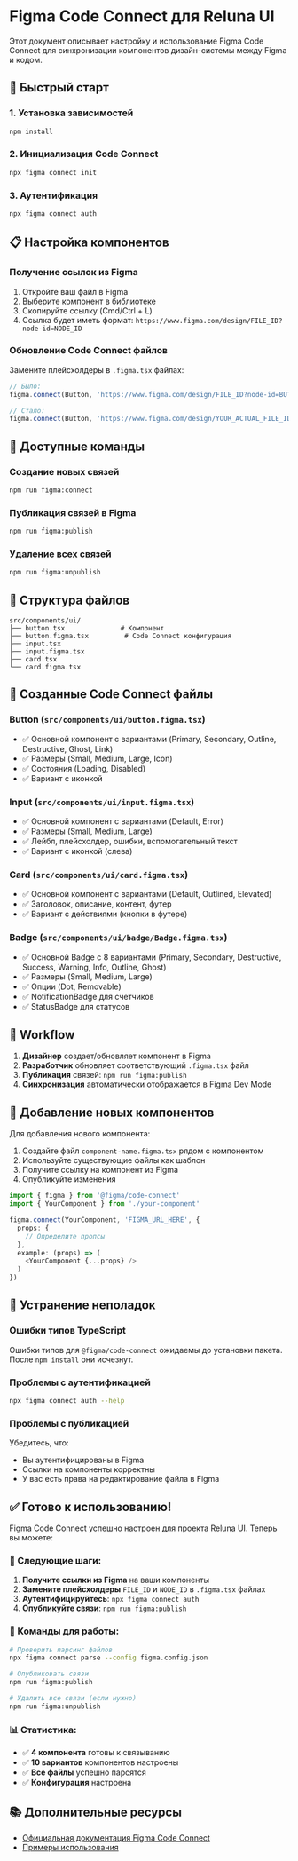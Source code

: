 # Figma Code Connect для Reluna UI

Этот документ описывает настройку и использование Figma Code Connect для синхронизации компонентов дизайн-системы между Figma и кодом.

## 🚀 Быстрый старт

### 1. Установка зависимостей

```bash
npm install
```

### 2. Инициализация Code Connect

```bash
npx figma connect init
```

### 3. Аутентификация

```bash
npx figma connect auth
```

## 📋 Настройка компонентов

### Получение ссылок из Figma

1. Откройте ваш файл в Figma
2. Выберите компонент в библиотеке
3. Скопируйте ссылку (Cmd/Ctrl + L)
4. Ссылка будет иметь формат: `https://www.figma.com/design/FILE_ID?node-id=NODE_ID`

### Обновление Code Connect файлов

Замените плейсхолдеры в `.figma.tsx` файлах:

```typescript
// Было:
figma.connect(Button, 'https://www.figma.com/design/FILE_ID?node-id=BUTTON_NODE_ID', {

// Стало:
figma.connect(Button, 'https://www.figma.com/design/YOUR_ACTUAL_FILE_ID?node-id=YOUR_ACTUAL_NODE_ID', {
```

## 🔧 Доступные команды

### Создание новых связей
```bash
npm run figma:connect
```

### Публикация связей в Figma
```bash
npm run figma:publish
```

### Удаление всех связей
```bash
npm run figma:unpublish
```

## 📁 Структура файлов

```
src/components/ui/
├── button.tsx              # Компонент
├── button.figma.tsx         # Code Connect конфигурация
├── input.tsx
├── input.figma.tsx
├── card.tsx
└── card.figma.tsx
```

## 🎯 Созданные Code Connect файлы

### Button (`src/components/ui/button.figma.tsx`)
- ✅ Основной компонент с вариантами (Primary, Secondary, Outline, Destructive, Ghost, Link)
- ✅ Размеры (Small, Medium, Large, Icon)
- ✅ Состояния (Loading, Disabled)
- ✅ Вариант с иконкой

### Input (`src/components/ui/input.figma.tsx`)
- ✅ Основной компонент с вариантами (Default, Error)
- ✅ Размеры (Small, Medium, Large)
- ✅ Лейбл, плейсхолдер, ошибки, вспомогательный текст
- ✅ Вариант с иконкой (слева)

### Card (`src/components/ui/card.figma.tsx`)
- ✅ Основной компонент с вариантами (Default, Outlined, Elevated)
- ✅ Заголовок, описание, контент, футер
- ✅ Вариант с действиями (кнопки в футере)

### Badge (`src/components/ui/badge/Badge.figma.tsx`)
- ✅ Основной Badge с 8 вариантами (Primary, Secondary, Destructive, Success, Warning, Info, Outline, Ghost)
- ✅ Размеры (Small, Medium, Large)
- ✅ Опции (Dot, Removable)
- ✅ NotificationBadge для счетчиков
- ✅ StatusBadge для статусов

## 🔄 Workflow

1. **Дизайнер** создает/обновляет компонент в Figma
2. **Разработчик** обновляет соответствующий `.figma.tsx` файл
3. **Публикация** связей: `npm run figma:publish`
4. **Синхронизация** автоматически отображается в Figma Dev Mode

## 📝 Добавление новых компонентов

Для добавления нового компонента:

1. Создайте файл `component-name.figma.tsx` рядом с компонентом
2. Используйте существующие файлы как шаблон
3. Получите ссылку на компонент из Figma
4. Опубликуйте изменения

```typescript
import { figma } from '@figma/code-connect'
import { YourComponent } from './your-component'

figma.connect(YourComponent, 'FIGMA_URL_HERE', {
  props: {
    // Определите пропсы
  },
  example: (props) => (
    <YourComponent {...props} />
  )
})
```

## 🐛 Устранение неполадок

### Ошибки типов TypeScript
Ошибки типов для `@figma/code-connect` ожидаемы до установки пакета. После `npm install` они исчезнут.

### Проблемы с аутентификацией
```bash
npx figma connect auth --help
```

### Проблемы с публикацией
Убедитесь, что:
- Вы аутентифицированы в Figma
- Ссылки на компоненты корректны
- У вас есть права на редактирование файла в Figma

## ✅ Готово к использованию!

Figma Code Connect успешно настроен для проекта Reluna UI. Теперь вы можете:

### 🚀 Следующие шаги:

1. **Получите ссылки из Figma** на ваши компоненты
2. **Замените плейсхолдеры** `FILE_ID` и `NODE_ID` в `.figma.tsx` файлах
3. **Аутентифицируйтесь**: `npx figma connect auth`
4. **Опубликуйте связи**: `npm run figma:publish`

### 🔧 Команды для работы:

```bash
# Проверить парсинг файлов
npx figma connect parse --config figma.config.json

# Опубликовать связи
npm run figma:publish

# Удалить все связи (если нужно)
npm run figma:unpublish
```

### 📊 Статистика:

- ✅ **4 компонента** готовы к связыванию
- ✅ **10 вариантов** компонентов настроены
- ✅ **Все файлы** успешно парсятся
- ✅ **Конфигурация** настроена

## 📚 Дополнительные ресурсы

- [Официальная документация Figma Code Connect](https://www.figma.com/developers/code-connect)
- [Примеры использования](https://github.com/figma/code-connect) 